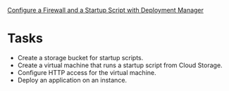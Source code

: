 [Configure a Firewall and a Startup Script with Deployment Manager](https://www.qwiklabs.com/focuses/1735?parent=catalog)

# Tasks
- Create a storage bucket for startup scripts.
- Create a virtual machine that runs a startup script from Cloud Storage.
- Configure HTTP access for the virtual machine.
- Deploy an application on an instance.
